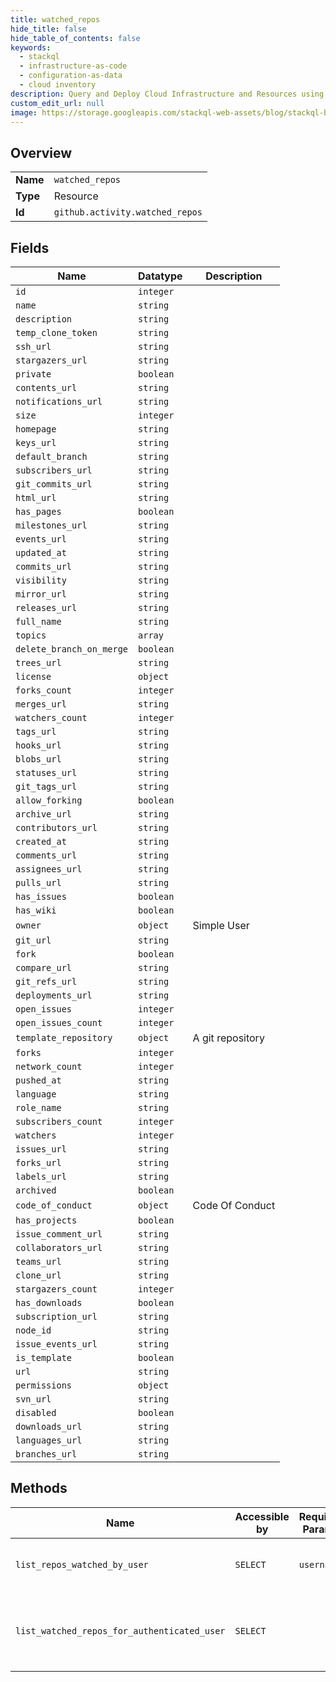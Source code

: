```yaml
---
title: watched_repos
hide_title: false
hide_table_of_contents: false
keywords:
  - stackql
  - infrastructure-as-code
  - configuration-as-data
  - cloud inventory
description: Query and Deploy Cloud Infrastructure and Resources using SQL
custom_edit_url: null
image: https://storage.googleapis.com/stackql-web-assets/blog/stackql-blog-post-featured-image.png
---
```

  
    

## Overview
<table><tbody>
<tr><td><b>Name</b></td><td><code>watched_repos</code></td></tr>
<tr><td><b>Type</b></td><td>Resource</td></tr>
<tr><td><b>Id</b></td><td><code>github.activity.watched_repos</code></td></tr>
</tbody></table>

## Fields
| Name | Datatype | Description |
| ---- | -------- | ----------- |
| `id` | `integer` |  |
| `name` | `string` |  |
| `description` | `string` |  |
| `temp_clone_token` | `string` |  |
| `ssh_url` | `string` |  |
| `stargazers_url` | `string` |  |
| `private` | `boolean` |  |
| `contents_url` | `string` |  |
| `notifications_url` | `string` |  |
| `size` | `integer` |  |
| `homepage` | `string` |  |
| `keys_url` | `string` |  |
| `default_branch` | `string` |  |
| `subscribers_url` | `string` |  |
| `git_commits_url` | `string` |  |
| `html_url` | `string` |  |
| `has_pages` | `boolean` |  |
| `milestones_url` | `string` |  |
| `events_url` | `string` |  |
| `updated_at` | `string` |  |
| `commits_url` | `string` |  |
| `visibility` | `string` |  |
| `mirror_url` | `string` |  |
| `releases_url` | `string` |  |
| `full_name` | `string` |  |
| `topics` | `array` |  |
| `delete_branch_on_merge` | `boolean` |  |
| `trees_url` | `string` |  |
| `license` | `object` |  |
| `forks_count` | `integer` |  |
| `merges_url` | `string` |  |
| `watchers_count` | `integer` |  |
| `tags_url` | `string` |  |
| `hooks_url` | `string` |  |
| `blobs_url` | `string` |  |
| `statuses_url` | `string` |  |
| `git_tags_url` | `string` |  |
| `allow_forking` | `boolean` |  |
| `archive_url` | `string` |  |
| `contributors_url` | `string` |  |
| `created_at` | `string` |  |
| `comments_url` | `string` |  |
| `assignees_url` | `string` |  |
| `pulls_url` | `string` |  |
| `has_issues` | `boolean` |  |
| `has_wiki` | `boolean` |  |
| `owner` | `object` | Simple User |
| `git_url` | `string` |  |
| `fork` | `boolean` |  |
| `compare_url` | `string` |  |
| `git_refs_url` | `string` |  |
| `deployments_url` | `string` |  |
| `open_issues` | `integer` |  |
| `open_issues_count` | `integer` |  |
| `template_repository` | `object` | A git repository |
| `forks` | `integer` |  |
| `network_count` | `integer` |  |
| `pushed_at` | `string` |  |
| `language` | `string` |  |
| `role_name` | `string` |  |
| `subscribers_count` | `integer` |  |
| `watchers` | `integer` |  |
| `issues_url` | `string` |  |
| `forks_url` | `string` |  |
| `labels_url` | `string` |  |
| `archived` | `boolean` |  |
| `code_of_conduct` | `object` | Code Of Conduct |
| `has_projects` | `boolean` |  |
| `issue_comment_url` | `string` |  |
| `collaborators_url` | `string` |  |
| `teams_url` | `string` |  |
| `clone_url` | `string` |  |
| `stargazers_count` | `integer` |  |
| `has_downloads` | `boolean` |  |
| `subscription_url` | `string` |  |
| `node_id` | `string` |  |
| `issue_events_url` | `string` |  |
| `is_template` | `boolean` |  |
| `url` | `string` |  |
| `permissions` | `object` |  |
| `svn_url` | `string` |  |
| `disabled` | `boolean` |  |
| `downloads_url` | `string` |  |
| `languages_url` | `string` |  |
| `branches_url` | `string` |  |
## Methods
| Name | Accessible by | Required Params | Description |
| ---- | ------------- | --------------- | ----------- |
| `list_repos_watched_by_user` | `SELECT` | `username` | Lists repositories a user is watching. |
| `list_watched_repos_for_authenticated_user` | `SELECT` |  | Lists repositories the authenticated user is watching. |
